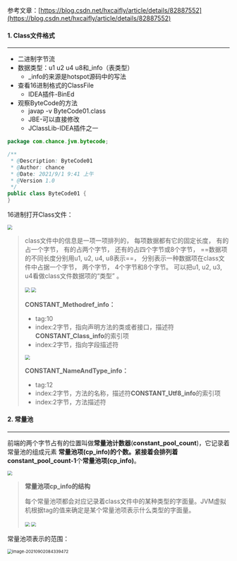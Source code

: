 参考文章：[https://blog.csdn.net/hxcaifly/article/details/82887552](https://blog.csdn.net/hxcaifly/article/details/82887552)

#### 1. Class文件格式

---

- 二进制字节流
- 数据类型：u1 u2 u4 u8和_info（表类型）
  - _info的来源是hotspot源码中的写法
- 查看16进制格式的ClassFile
  - IDEA插件-BinEd
- 观察ByteCode的方法
  - javap -v ByteCode01.class
  - JBE-可以直接修改
  - JClassLib-IDEA插件之一

```java
package com.chance.jvm.bytecode;

/**
 * @Description: ByteCode01
 * @Author: chance
 * @Date: 2021/9/1 9:41 上午
 * @Version 1.0
 */
public class ByteCode01 {
}
```

16进制打开Class文件：

<img src="https://tva1.sinaimg.cn/large/008i3skNgy1gu0wmwj8cnj60ro100afl02.jpg" style="zoom:67%;" />



>class文件中的信息是一项一项排列的， 每项数据都有它的固定长度， 有的占一个字节， 有的占两个字节， 还有的占四个字节或8个字节， ==数据项的不同长度分别用u1, u2, u4, u8表示==， 分别表示一种数据项在class文件中占据一个字节， 两个字节， 4个字节和8个字节。 可以把u1, u2, u3, u4看做class文件数据项的“类型” 。
>
><img src="https://tva1.sinaimg.cn/large/008i3skNgy1gu13d937o7j611w0gggnt02.jpg" style="zoom:67%;" />
>
><img src="https://tva1.sinaimg.cn/large/008i3skNgy1gu16ntl19jj61680ti0wr02.jpg" style="zoom:67%;" />
>
>**CONSTANT_Methodref_info：**
>
>- tag:10
>- index:2字节，指向声明方法的类或者接口，描述符**CONSTANT_Class_info**的索引项
>- index:2字节，指向字段描述符
>
><img src="https://tva1.sinaimg.cn/large/008i3skNgy1gu17cjkgglj60ws0t8whv02.jpg" style="zoom:67%;" />
>
>**CONSTANT_NameAndType_info：**
>
>- tag:12
>- index:2字节，方法的名称，描述符**CONSTANT_Utf8_info**的索引项
>- index:2字节，方法描述符



#### 2. 常量池

---

前端的两个字节占有的位置叫做**常量池计数器**(**constant_pool_count**)，它记录着常量池的组成元素 **常量池项(cp_info)**的个数。紧接着会排列着**constant_pool_count-1**个**常量池项(cp_info)**。

<img src="https://tva1.sinaimg.cn/large/008i3skNgy1gu17w2x6d1j610w09q75a02.jpg" style="zoom:67%;" />



>**常量池项cp_info的结构**
>
>每个常量池项都会对应记录着class文件中的某种类型的字面量。JVM虚拟机根据tag的值来确定是某个常量池项表示什么类型的字面量。
>
><img src="https://tva1.sinaimg.cn/large/008i3skNgy1gu1830q7s9j610s06umxj02.jpg" style="zoom:67%;" />
>
><img src="https://tva1.sinaimg.cn/large/008i3skNgy1gu183ph4qlj612k0r6tbx02.jpg" style="zoom:67%;" />



常量池项表示的范围：

<img src="../../../../Pictures/assets/image-20210902084339472.png" alt="image-20210902084339472" style="zoom:67%;" />

